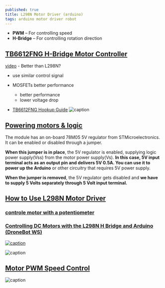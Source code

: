 ```yaml
---
published: true
title: L298N Motor Driver (arduino)
tags: arduino motor driver robot
---
```

- **PWM** – For controlling speed
- **H-Bridge** – For controlling rotation direction

## [TB6612FNG H-Bridge Motor Controller](https://dronebotworkshop.com/tb6612fng-h-bridge/)
[video](https://www.youtube.com/watch?v=JPPTRj0KWbg) - Better than L298N?
- use similar control signal
- MOSFETs better performance
	- better performance
    - lower voltage drop
    
- [TB6612FNG Hookup Guide](https://learn.sparkfun.com/tutorials/tb6612fng-hookup-guide/all)
![caption](https://i1.wp.com/dronebotworkshop.com/wp-content/uploads/2019/12/TB6612FNG-Arduino-Hookup.jpeg?w=768&ssl=1)

## [Powering motors & logic](https://lastminuteengineers.com/l298n-dc-stepper-driver-arduino-tutorial/#power-supply)
The module has an on-board 78M05 5V regulator from STMicroelectronics. It can be enabled or disabled through a jumper.

**When this jumper is in place**, the 5V regulator is enabled, supplying logic power supply(Vss) from the motor power supply(Vs). **In this case, 5V input terminal acts as an output pin and delivers 5V 0.5A. You can use it to power up the Arduino** or other circuitry that requires 5V power supply.

**When the jumper is removed**, the 5V regulator gets disabled and **we have to supply 5 Volts separately through 5 Volt input terminal.**


## [How to Use L298N Motor Driver](https://www.teachmemicro.com/use-l298n-motor-driver/)

### [controle motor with a potentiometer](https://i0.wp.com/dronebotworkshop.com/wp-content/uploads/2017/02/L298-Motor-Control-Module-Arduino-Potentiometers-e1504972437694.jpg?w=768&ssl=1)

### [Controlling DC Motors with the L298N H Bridge and Arduino (DroneBot WS)](https://dronebotworkshop.com/dc-motors-l298n-h-bridge/)
[![caption](https://img.youtube.com/vi/dyjo_ggEtVU/0.jpg)](https://www.youtube.com/watch?v=dyjo_ggEtVU)

![caption](https://www.teachmemicro.com/wp-content/uploads/2018/03/L298N-H-Bridge-Motor-Controller-Annotated.jpg)

## [Motor PWM Speed Control](https://lastminuteengineers.com/l298n-dc-stepper-driver-arduino-tutorial/)

![caption](https://lastminuteengineers.com/wp-content/uploads/2018/11/Wiring-L298N-Motor-Driver-Module-with-DC-TT-motors-and-Arduino-UNO.png)
